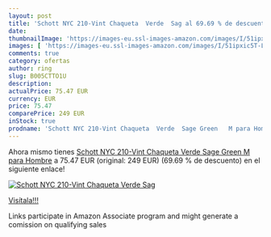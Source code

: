 ```yaml
---
layout: post
title: 'Schott NYC 210-Vint Chaqueta  Verde  Sag al 69.69 % de descuento'
date: 
thumbnailImage: 'https://images-eu.ssl-images-amazon.com/images/I/51ipxic5T-L._SL200_.jpg'
images: [ 'https://images-eu.ssl-images-amazon.com/images/I/51ipxic5T-L._SL200_.jpg' ]
comments: true
category: ofertas
author: ring
slug: B005CTTO1U
description:
actualPrice: 75.47 EUR
currency: EUR
price: 75.47
comparePrice: 249 EUR
inStock: true
prodname: 'Schott NYC 210-Vint Chaqueta  Verde  Sage Green   M para Hombre'
---
```


Ahora mismo tienes [Schott NYC 210-Vint Chaqueta  Verde  Sage Green   M para Hombre](https://www.amazon.es/dp/B005CTTO1U/?tag=tolees-21) a 75.47 EUR (original: 249 EUR) (69.69 %  de descuento) en el siguiente enlace!

[![Schott NYC 210-Vint Chaqueta  Verde  Sag](https://images-eu.ssl-images-amazon.com/images/I/51ipxic5T-L._SL200_.jpg)](https://www.amazon.es/dp/B005CTTO1U/?tag=tolees-21)

[Visítala!!!](https://www.amazon.es/dp/B005CTTO1U/?tag=tolees-21)

Links participate in Amazon Associate program and might generate a comission on qualifying sales
